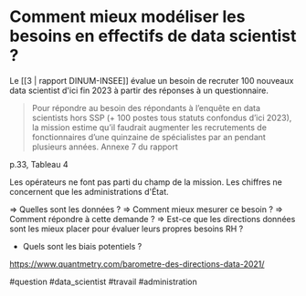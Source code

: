 # Comment mieux modéliser les besoins en effectifs de data scientist ?

Le [[3 | rapport DINUM-INSEE]] évalue un besoin de recruter 100 nouveaux data scientist d'ici fin 2023 à partir des réponses à un questionnaire.

> Pour répondre au besoin des répondants à l’enquête en data scientists hors SSP (+ 100 postes tous statuts confondus d’ici 2023), la mission estime qu’il faudrait augmenter les recrutements de fonctionnaires d’une quinzaine de spécialistes par an pendant plusieurs années.
> Annexe 7 du rapport

p.33, Tableau 4

Les opérateurs ne font pas parti du champ de la mission. Les chiffres ne concernent que les administrations d'État.

⇒ Quelles sont les données ?
⇒ Comment mieux mesurer ce besoin ?
⇒ Comment répondre à cette demande ?
⇒ Est-ce que les directions données sont les mieux placer pour évaluer leurs propres besoins RH ?
- Quels sont les biais potentiels ?

https://www.quantmetry.com/barometre-des-directions-data-2021/

#question  #data_scientist #travail #administration 